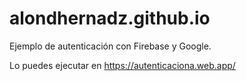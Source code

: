 # alondhernadz.github.io
Ejemplo de autenticación con Firebase y Google.

Lo puedes ejecutar en https://autenticaciona.web.app/
